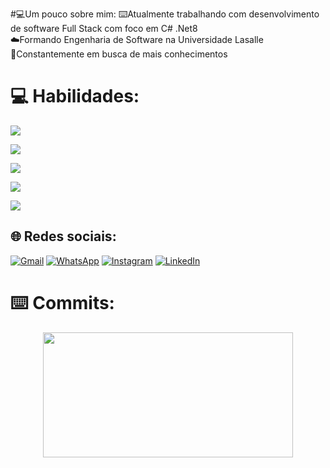 #💻Um pouco sobre mim:
⌨️Atualmente trabalhando com desenvolvimento de software Full Stack com foco em C# .Net8<br>
☁️Formando Engenharia de Software na Universidade Lasalle<br>
🧠Constantemente em busca de mais conhecimentos<br>


# 💻 Habilidades:
<p align="left">
  <a href="https://skillicons.dev">
    <img src="https://skillicons.dev/icons?i=cs,dotnet,,php,laravel" />  
  </a>
</p>

<p align="left">
  <a href="https://skillicons.dev">
    <img src="https://skillicons.dev/icons?i=vue,vuetify,,javascript,typescript" /> 
  </a>
</p>


<p align="left">
  <a href="https://skillicons.dev">
    <img src="https://skillicons.dev/icons?i=html,css,,bootstrap,materialui" />
  </a>
</p>

<p align="left">
  <a href="https://skillicons.dev">
    <img src="https://skillicons.dev/icons?i=github,git,,mysql,azure" />
  </a>
</p>
</div>

<p align="left">
  <a href="https://skillicons.dev">
    <img src="https://skillicons.dev/icons?i=vscode,visualstudio,,rider,postgres" />
  </a>
</p>


## 🌐 Redes sociais:
<div display="flex">

[![Gmail](https://img.shields.io/badge/Gmail-D14836?style=for-the-badge&logo=gmail&logoColor=white)](https://mail.google.com/mail/u/0/?fs=1&tf=cm&source=mailto&to=+bernardintd@gmail.com) 
[![WhatsApp](	https://img.shields.io/badge/WhatsApp-25D366?style=for-the-badge&logo=whatsapp&logoColor=white)](https://api.whatsapp.com/send?phone=5551996816868) 
[![Instagram](https://img.shields.io/badge/Instagram-E4405F?style=for-the-badge&logo=instagram&logoColor=white)](https://instagram.com/dartora__) 
[![LinkedIn](https://img.shields.io/badge/LinkedIn-0077B5?style=for-the-badge&logo=linkedin&logoColor=white)](https://www.linkedin.com/in/bernardo-dartora-550376291/) 
</div>

# ⌨️ Commits: 

<p align="center">

  <img width="400" height="200" src="https://github-readme-stats.vercel.app/api/top-langs/?username=Be0208&size_weight=0.0005&count_weight=0.3&layout=compact&theme=vision-friendly-dark">
</p>

<div id="header" align="center">
  <img src="https://komarev.com/ghpvc/?username=Be0208&style=for-the-badge&color=orange" alt=""/>
</div>
